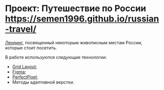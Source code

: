 # Проект: Путешествие по России https://semen1996.github.io/russian-travel/

[Лендинг](https://habr.com/ru/company/trinion/blog/273917/ "Одностраничный сайт"), посвященный некоторым живописным местам России, которые стоит посетить.

В работе используются следующие технологии:  
* [Grid Layout](https://developer.mozilla.org/ru/docs/Web/CSS/CSS_Grid_Layout/Basic_Concepts_of_Grid_Layout);
* [Figma](https://habr.com/ru/post/463181/);
* [PerfectPixel](https://chrome.google.com/webstore/detail/perfectpixel-by-welldonec/dkaagdgjmgdmbnecmcefdhjekcoceebi?hl=ru);
* Методы адаптивной верстки.

